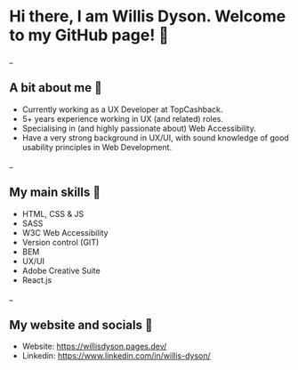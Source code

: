 # Hi there, I am Willis Dyson. Welcome to my GitHub page! 👋


_

## A bit about me 🤔

* Currently working as a UX Developer at TopCashback.
* 5+ years experience working in UX (and related) roles.
* Specialising in (and highly passionate about) Web Accessibility.
* Have a very strong background in UX/UI, with sound knowledge of good usability principles in Web Development.

 _

## My main skills 🧠

* HTML, CSS & JS
* SASS
* W3C Web Accessibility
* Version control (GIT)
* BEM
* UX/UI
* Adobe Creative Suite
* React.js
 
_

## My website and socials 💬

* Website: https://willisdyson.pages.dev/
* Linkedin: https://www.linkedin.com/in/willis-dyson/
